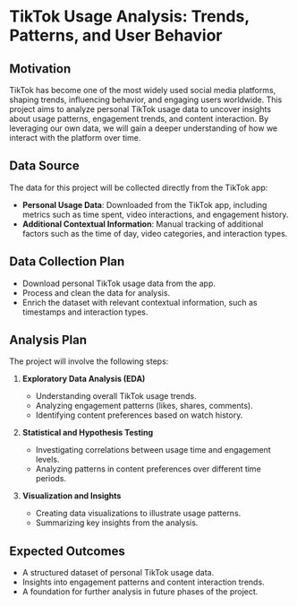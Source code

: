 # TikTok Usage Analysis: Trends, Patterns, and User Behavior

## Motivation
TikTok has become one of the most widely used social media platforms, shaping trends, influencing behavior, and engaging users worldwide. This project aims to analyze personal TikTok usage data to uncover insights about usage patterns, engagement trends, and content interaction. By leveraging our own data, we will gain a deeper understanding of how we interact with the platform over time.

## Data Source
The data for this project will be collected directly from the TikTok app:
- **Personal Usage Data**: Downloaded from the TikTok app, including metrics such as time spent, video interactions, and engagement history.
- **Additional Contextual Information**: Manual tracking of additional factors such as the time of day, video categories, and interaction types.

## Data Collection Plan
- Download personal TikTok usage data from the app.
- Process and clean the data for analysis.
- Enrich the dataset with relevant contextual information, such as timestamps and interaction types.

## Analysis Plan
The project will involve the following steps:
1. **Exploratory Data Analysis (EDA)**
   - Understanding overall TikTok usage trends.
   - Analyzing engagement patterns (likes, shares, comments).
   - Identifying content preferences based on watch history.

2. **Statistical and Hypothesis Testing**
   - Investigating correlations between usage time and engagement levels.
   - Analyzing patterns in content preferences over different time periods.

3. **Visualization and Insights**
   - Creating data visualizations to illustrate usage patterns.
   - Summarizing key insights from the analysis.

## Expected Outcomes
- A structured dataset of personal TikTok usage data.
- Insights into engagement patterns and content interaction trends.
- A foundation for further analysis in future phases of the project.
